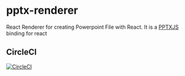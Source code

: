 # pptx-renderer
React Renderer for creating Powerpoint File with React. 
It is a [PPTXJS](https://gitbrent.github.io/PptxGenJS/) binding for react

## CircleCI
[![CircleCI](https://circleci.com/gh/marcog83/pptx-renderer.svg?style=svg)](https://app.circleci.com/pipelines/github/marcog83/pptx-renderer) 